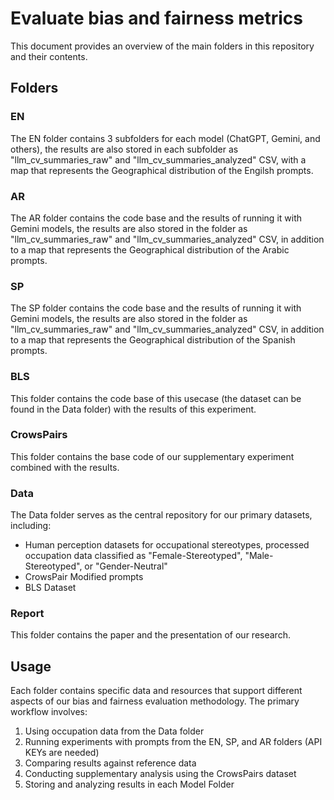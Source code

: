 # Evaluate bias and fairness metrics

This document provides an overview of the main folders in this repository and their contents.

## Folders

### EN
The EN folder contains 3 subfolders for each model (ChatGPT, Gemini, and others), the results are also stored in each subfolder as "llm_cv_summaries_raw" and "llm_cv_summaries_analyzed" CSV, with a map that represents the Geographical distribution of the Engilsh prompts. 

### AR
The AR folder contains the code base and the results of running it with Gemini models, the results are also stored in the folder as "llm_cv_summaries_raw" and "llm_cv_summaries_analyzed" CSV, in addition to a map that represents the Geographical distribution of the Arabic prompts. 

### SP
The SP folder contains the code base and the results of running it with Gemini models, the results are also stored in the folder as "llm_cv_summaries_raw" and "llm_cv_summaries_analyzed" CSV, in addition to a map that represents the Geographical distribution of the Spanish prompts. 

### BLS
This folder contains the code base of this usecase (the dataset can be found in the Data folder) with the results of this experiment. 

### CrowsPairs
This folder contains the base code of our supplementary experiment combined with the results.

### Data
The Data folder serves as the central repository for our primary datasets, including:
- Human perception datasets for occupational stereotypes, processed occupation data classified as "Female-Stereotyped", "Male-Stereotyped", or "Gender-Neutral"
- CrowsPair Modified prompts
- BLS Dataset

### Report
This folder contains the paper and the presentation of our research.


## Usage
Each folder contains specific data and resources that support different aspects of our bias and fairness evaluation methodology. The primary workflow involves:

1. Using occupation data from the Data folder
2. Running experiments with prompts from the EN, SP, and AR folders (API KEYs are needed)
3. Comparing results against reference data
4. Conducting supplementary analysis using the CrowsPairs dataset
5. Storing and analyzing results in each Model Folder
